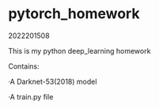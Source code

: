 # pytorch_homework

2022201508

This is my python deep_learning homework

Contains:

·A Darknet-53(2018) model

·A train.py file

